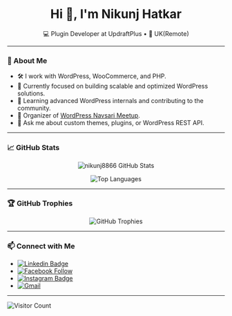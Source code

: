 <h1 align="center">Hi 👋, I'm Nikunj Hatkar</h1>
<p align="center">
  💻 Plugin Developer at UpdraftPlus • 📍 UK(Remote)
</p>

---

### 🚀 About Me

- 🛠️ I work with WordPress, WooCommerce, and PHP.
- 🎯 Currently focused on building scalable and optimized WordPress solutions.
- 🧠 Learning advanced WordPress internals and contributing to the community.
- 🌱 Organizer of [WordPress Navsari Meetup](https://www.meetup.com/wordpress-navsari).
- 💬 Ask me about custom themes, plugins, or WordPress REST API.

---

### 📈 GitHub Stats

<p align="center">
  <img src="https://github-readme-stats.vercel.app/api?username=nikunj8866&show_icons=true&theme=radical" alt="nikunj8866 GitHub Stats" />
</p>

<p align="center">
  <img src="https://github-readme-stats.vercel.app/api/top-langs/?username=nikunj8866&layout=compact&theme=radical" alt="Top Languages" />
</p>

---

### 🏆 GitHub Trophies

<p align="center">
  <img src="https://github-profile-trophy.vercel.app/?username=nikunj8866&theme=monokai" alt="GitHub Trophies" />
</p>

---

### 📫 Connect with Me

- [![Linkedin Badge](https://img.shields.io/badge/-LinkedIn-0e76a8?style=flat-square&logo=Linkedin&logoColor=white)](https://www.linkedin.com/in/nikunj-hatkar-81878ab9/)
- [![Facebook Follow](https://img.shields.io/badge/%20-Facebook-black?color=14171A&labelColor=1976d2&logo=facebook&logoColor=ffffff)](https://www.facebook.com/nikunj.hatkar/)
- [![Instagram Badge](https://img.shields.io/badge/-Instagram-e4405f?style=flat-square&logo=Instagram&logoColor=white)](https://www.instagram.com/hatkarnikunj_gopi/)
- [![Gmail](https://img.shields.io/badge/%20-@Email-black?color=14171A&labelColor=D44638&logo=gmail&logoColor=fff)](mailto:nikunj8866@gmail.com)

---

![Visitor Count](https://komarev.com/ghpvc/?username=nikunj8866&label=Profile%20views&color=0e75b6&style=flat)

